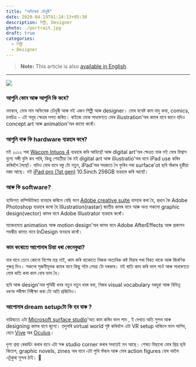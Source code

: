 ```yaml
---
title: "অভিষেক চৌধুৰী"
date: 2020-04-19T01:24:13+05:30
description: শিল্পী, Designer
photo: ./portrait.jpg
draft: true
categories:
  - শিল্পী
  - Designer
---
```


> **Note:** This article is also [available in English](/en/interviews/1/abhishek-choudhury/).

---

![](/interviews/1/portrait.jpg)

### আপুনি কোন আৰু আপুনি কি কৰে?

নমস্কাৰ, মোৰ নাম অভিষেক চৌধুৰী আৰু মই এজন শিল্পী আৰু designer। মোৰ যথেষ্ট কাম যাদু কথা, comics, চলচিত্ৰ - এই সমূহ ক্ষেত্ৰৰ লগত জৰিত। ৰাইজে মোক সাধাৰণতে মোৰ illustration'অৰ কামৰ বাবে জানে যদিও concept art আৰু animation'অৰ কামো কৰোঁ।

### আপুনি বাৰু কি hardware ব্যৱহাৰ কৰে?

মই ২০১২ পৰা [Wacom Intuos 4](https://en.wikipedia.org/wiki/Wacom#Intuos) ব্যৱহাৰ কৰি আহিছোঁ আৰু digital art'অৰ ক্ষেত্ৰত যাক মই মোৰ বিশ্বাস য্যুগ্য সঙ্গী বুলি কব পাৰি, কিন্তু শেহতীয়া কৈ মই digital art আৰু illustratio'অৰ বাবে iPad use কৰিব কৰিবলৈ লৈছোঁ। যদিও মোৰ বাবে বস্তু টো নতুন, iPad'অৰ সহজতে লৈ ফুৰিব পৰা surface'ot ছবি অঁকাৰ‌ হুকীয়া মজা আছে। মই [iPad pro (1st gen)](https://en.wikipedia.org/wiki/IPad_Pro#First_generation) 10.5inch 256GB ব্যৱহাৰ কৰি আছোঁ।

### আৰু কি software?

ব্যক্তিগত কম্পিউটাৰত ব্যবহাৰ কৰিলে বেছি ভাগ [Adobe creative suite](https://www.adobe.com/creativecloud.html) ব্যৱ্হাৰ কৰা হৈ, প্ৰধান কৈ Adobe Photoshop ব্যৱহাৰ কৰো হৈ Illustration(rastar) জাতীয় কামৰ বাবে আৰু অন্য সকলো graphic design(vector) কামৰ বাবে Adobe Illustrator ব্যৱহাৰ কৰোঁ।

মাজেহময়ে animation আৰু motion design'অৰ কামৰ বাবে Adobe AfterEffects আৰু প্ৰকাশন সম্বন্ধীয় কামত বাবে InDesign ব্যবহাৰ কৰোঁ।

### কাম কৰোতে আপোনাৰ চিন্তা ধৰা কেনেকুৱা?

যাৰ বাবে তেনে কোনো বিশেষ মন্ত্ৰ নাই, কাম কৰি থাকোতে নিজক অত্যধিক কষ্ট দিয়াৰ পৰা বিৰত থাকে আৰু জিৰণিক গুৰুপ্ত দিও। সকলো সৃজনীমূলক কামৰ বাবে কিছু সমৈ লোৱা টো দৰকাৰ। মই ৰাতি কাম কৰি ভাল পাওঁ আৰু সাধাৰণতে মোৰ ৰাতি কৰা কাম বোৰ ভাল হৈ।

ছবি আৰু design'অৰ পৃথিৱী খনৰ নতুন নতুন খবৰ ৰখা, নিজৰ visual vocabulary বৰহুৱা আৰু বিভিন্ন ধৰণৰ পৰীক্ষা নিৰীক্ষা কৰা টো অতি প্ৰজিনিও।

### আপোনাৰ dream setupটো কি হব বাৰু ?

ভৱিষ্যতে এটা [Microsoft surface studio](https://en.wikipedia.org/wiki/Surface_Studio)'অত কাম কৰিব ভাল পাম , ই দেখাত অতি সুন্দৰ আৰু designing কামৰ বাবে জ্যুগ্য। তদুপৰি virtual world শৃষ্ট কৰিবলৈ এটা VR setup থাকিলে ভাল লাগিব, যেনে [Vive](https://en.wikipedia.org/wiki/HTC_Vive) অৰ [Oculus](https://en.wikipedia.org/wiki/Oculus_VR)।

দৃশ্য শ্ৰব্য ৰেকৰ্ডিং কৰাৰ বাবে এটা সৰু studio corner কৰাৰ সদায়েই মন আছে। শেষত বিছাৰো মোৰ প্ৰিয় ছবি কিতাপ, graphic novels, zines অৰ বাবে এটা পুথি ভঁৰাল আৰু মোৰ action figures বোৰ থবলৈ এটুকুৰা সুন্দৰ ঠাই। 🏃
